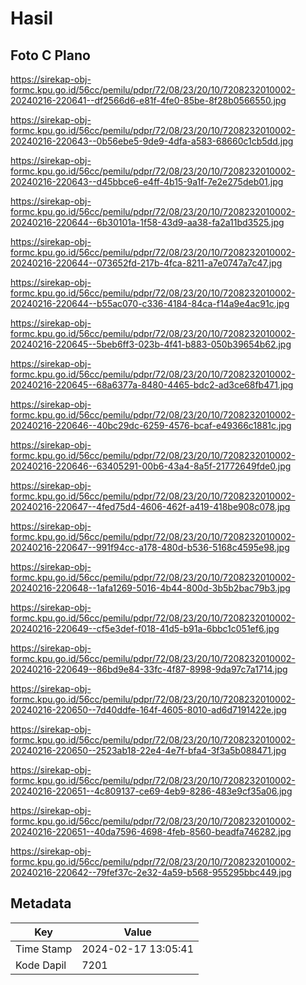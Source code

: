 # Hasil

## Foto C Plano

https://sirekap-obj-formc.kpu.go.id/56cc/pemilu/pdpr/72/08/23/20/10/7208232010002-20240216-220641--df2566d6-e81f-4fe0-85be-8f28b0566550.jpg

https://sirekap-obj-formc.kpu.go.id/56cc/pemilu/pdpr/72/08/23/20/10/7208232010002-20240216-220643--0b56ebe5-9de9-4dfa-a583-68660c1cb5dd.jpg

https://sirekap-obj-formc.kpu.go.id/56cc/pemilu/pdpr/72/08/23/20/10/7208232010002-20240216-220643--d45bbce6-e4ff-4b15-9a1f-7e2e275deb01.jpg

https://sirekap-obj-formc.kpu.go.id/56cc/pemilu/pdpr/72/08/23/20/10/7208232010002-20240216-220644--6b30101a-1f58-43d9-aa38-fa2a11bd3525.jpg

https://sirekap-obj-formc.kpu.go.id/56cc/pemilu/pdpr/72/08/23/20/10/7208232010002-20240216-220644--073652fd-217b-4fca-8211-a7e0747a7c47.jpg

https://sirekap-obj-formc.kpu.go.id/56cc/pemilu/pdpr/72/08/23/20/10/7208232010002-20240216-220644--b55ac070-c336-4184-84ca-f14a9e4ac91c.jpg

https://sirekap-obj-formc.kpu.go.id/56cc/pemilu/pdpr/72/08/23/20/10/7208232010002-20240216-220645--5beb6ff3-023b-4f41-b883-050b39654b62.jpg

https://sirekap-obj-formc.kpu.go.id/56cc/pemilu/pdpr/72/08/23/20/10/7208232010002-20240216-220645--68a6377a-8480-4465-bdc2-ad3ce68fb471.jpg

https://sirekap-obj-formc.kpu.go.id/56cc/pemilu/pdpr/72/08/23/20/10/7208232010002-20240216-220646--40bc29dc-6259-4576-bcaf-e49366c1881c.jpg

https://sirekap-obj-formc.kpu.go.id/56cc/pemilu/pdpr/72/08/23/20/10/7208232010002-20240216-220646--63405291-00b6-43a4-8a5f-21772649fde0.jpg

https://sirekap-obj-formc.kpu.go.id/56cc/pemilu/pdpr/72/08/23/20/10/7208232010002-20240216-220647--4fed75d4-4606-462f-a419-418be908c078.jpg

https://sirekap-obj-formc.kpu.go.id/56cc/pemilu/pdpr/72/08/23/20/10/7208232010002-20240216-220647--991f94cc-a178-480d-b536-5168c4595e98.jpg

https://sirekap-obj-formc.kpu.go.id/56cc/pemilu/pdpr/72/08/23/20/10/7208232010002-20240216-220648--1afa1269-5016-4b44-800d-3b5b2bac79b3.jpg

https://sirekap-obj-formc.kpu.go.id/56cc/pemilu/pdpr/72/08/23/20/10/7208232010002-20240216-220649--cf5e3def-f018-41d5-b91a-6bbc1c051ef6.jpg

https://sirekap-obj-formc.kpu.go.id/56cc/pemilu/pdpr/72/08/23/20/10/7208232010002-20240216-220649--86bd9e84-33fc-4f87-8998-9da97c7a1714.jpg

https://sirekap-obj-formc.kpu.go.id/56cc/pemilu/pdpr/72/08/23/20/10/7208232010002-20240216-220650--7d40ddfe-164f-4605-8010-ad6d7191422e.jpg

https://sirekap-obj-formc.kpu.go.id/56cc/pemilu/pdpr/72/08/23/20/10/7208232010002-20240216-220650--2523ab18-22e4-4e7f-bfa4-3f3a5b088471.jpg

https://sirekap-obj-formc.kpu.go.id/56cc/pemilu/pdpr/72/08/23/20/10/7208232010002-20240216-220651--4c809137-ce69-4eb9-8286-483e9cf35a06.jpg

https://sirekap-obj-formc.kpu.go.id/56cc/pemilu/pdpr/72/08/23/20/10/7208232010002-20240216-220651--40da7596-4698-4feb-8560-beadfa746282.jpg

https://sirekap-obj-formc.kpu.go.id/56cc/pemilu/pdpr/72/08/23/20/10/7208232010002-20240216-220642--79fef37c-2e32-4a59-b568-955295bbc449.jpg


## Metadata

| Key        | Value               |
| ---------- | ------------------- |
| Time Stamp | 2024-02-17 13:05:41 |
| Kode Dapil | 7201                |



